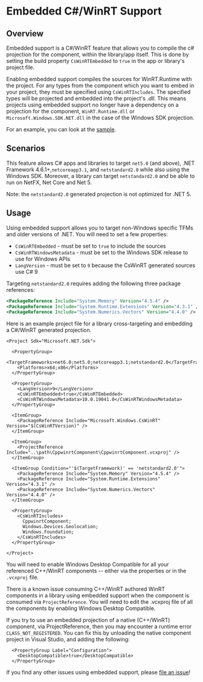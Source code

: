 # Embedded C#/WinRT Support

## Overview

Embedded support is a C#/WinRT feature that allows you to compile the c# projection for the component, within the library/app itself. 
This is done by setting the build property `CsWinRTEmbedded` to `true` in the app or library's project file. 

Enabling embedded support compiles the sources for WinRT.Runtime with the project.
For any types from the component which you want to embed in your project, they must be specified using `CsWinRTIncludes`.
The specified types will be projected and embedded into the project's *.dll*. 
This means projects using embedded support no longer have a dependency on a projection for the component, `WinRT.Runtime.dll` or `Microsoft.Windows.SDK.NET.dll` in the case of the Windows SDK projection.

For an example, you can look at the [sample](https://github.com/microsoft/CsWinRT/tree/master/src/Samples/TestEmbedded). 

## Scenarios

This feature allows C# apps and libraries to target `net5.0` (and above), .NET Framework 4.6.1+,`netcoreapp3.1`, and `netstandard2.0` while also using the Windows SDK.
Moreover, a library can target `netstandard2.0` and be able to run on NetFX, Net Core and Net 5. 

Note: the `netstandard2.0` generated projection is not optimized for .NET 5. 

## Usage 

Using embedded support allows you to target non-Windows specific TFMs and older versions of .NET. 
You will need to set a few properties:
  * `CsWinRTEmbedded` - must be set to `true` to include the sources
  * `CsWinRTWindowsMetadata` - must be set to the Windows SDK release to use for Windows APIs
  * `LangVersion` - must be set to `9` because the CsWinRT generated sources use C# 9

Targeting `netstandard2.0` requires adding the following three package references:

```xml
<PackageReference Include="System.Memory" Version="4.5.4" />
<PackageReference Include="System.Runtime.Extensions" Version="4.3.1" />
<PackageReference Include="System.Numerics.Vectors" Version="4.4.0" />
```

Here is an example project file for a library cross-targeting and embedding a C#/WinRT generated projection.

```csproj
<Project Sdk="Microsoft.NET.Sdk">

  <PropertyGroup>
    <TargetFrameworks>net6.0;net5.0;netcoreapp3.1;netstandard2.0</TargetFrameworks>
    <Platforms>x64;x86</Platforms>
  </PropertyGroup>

  <PropertyGroup>
    <LangVersion>9</LangVersion>
    <CsWinRTEmbedded>true</CsWinRTEmbedded>
    <CsWinRTWindowsMetadata>10.0.19041.0</CsWinRTWindowsMetadata>
  </PropertyGroup>

  <ItemGroup>
    <PackageReference Include="Microsoft.Windows.CsWinRT" Version="$(CsWinRTVersion)" />
  </ItemGroup>

  <ItemGroup>
    <ProjectReference Include="..\path\CppwinrtComponent\CppwinrtComponent.vcxproj" />
  </ItemGroup> 
  
  <ItemGroup Condition="'$(TargetFramework)' == 'netstandard2.0'">
    <PackageReference Include="System.Memory" Version="4.5.4" />
    <PackageReference Include="System.Runtime.Extensions" Version="4.3.1" />
    <PackageReference Include="System.Numerics.Vectors" Version="4.4.0" />
  </ItemGroup>
    
  <PropertyGroup>
    <CsWinRTIncludes>
      CppwinrtComponent;
      Windows.Devices.Geolocation;
      Windows.Foundation;
    </CsWinRTIncludes>
  </PropertyGroup>
 
</Project>
```

You will need to enable Windows Desktop Compatible for all your referenced C++/WinRT components -- either via the properties or in the `.vcxproj` file.

There is a known issue consuming C++/WinRT authored WinRT components in a library using embedded support 
when the component is consumed via `ProjectReference`. 
You will need to edit the .vcxproj file of all the components by enabling Windows Desktop Compatible. 

If you try to use an embedded projection of a native (C++/WinRT) component, via ProjectReference, then you may encounter a runtime error `CLASS_NOT_REGISTERED`.
You can fix this by unloading the native component project in Visual Studio, and adding the following:

```vcxproj
  <PropertyGroup Label="Configuration">
    <DesktopCompatible>true</DesktopCompatible>
  </PropertyGroup>
```
If you find any other issues using embedded support, please [file an issue]()!

